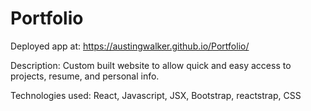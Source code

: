 # Portfolio

Deployed app at: https://austingwalker.github.io/Portfolio/

Description:
    Custom built website to allow quick and easy access to projects, resume, and personal info. 

Technologies used: 
    React, Javascript, JSX, Bootstrap, reactstrap, CSS